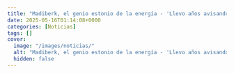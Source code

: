 ```yaml
---
title: "Madiberk, el genio estonio de la energía - 'Llevo años avisando; el apagón es un toque de atención para renovar la infraestructura'"
date: 2025-05-16T01:14:08+0000
categories: [Noticias]
tags: []
cover:
  image: "/images/noticias/"
  alt: "Madiberk, el genio estonio de la energía - 'Llevo años avisando; el apagón es un toque de atención para renovar la infraestructura'"
  hidden: false
---
```



